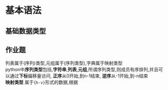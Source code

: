 # 基本语法

## 基础数据类型


## 作业题

列表属于(序列)类型,元组属于(序列类型),字典属于映射类型  
python中**序列类型**包括,**字符串**,**列表**,**元组**,所谓序列类型,则成员有序排列,并且可以通过**下标**偏移量访问, **正序**从0开始,到n-1结束, **逆序**从-1开始,到-n结束  
**映射类型** 属于`{k-v}`形式的数据,根据
